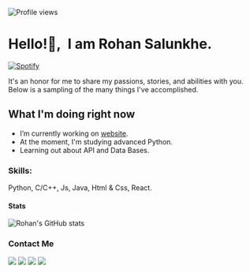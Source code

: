 ![Profile views](https://gpvc.arturio.dev/amrohan) 
# Hello!👋,&nbsp; I am Rohan Salunkhe.
[![Spotify](https://amrohann.vercel.app/api/spotify)](https://open.spotify.com/user/kgzfm4xv0udlhp30f5dhy2uci)


It's an honor for me to share my passions, stories, and abilities with you. Below is a sampling of the many things I've accomplished.

## What I'm doing right now
- I’m currently working on [website](https://rohan.ml).
- At the moment, I'm studying advanced Python.
- Learning out about API and Data Bases.


### Skills:
Python, C/C++, Js, Java, Html & Css, React.

#### Stats
![Rohan's GitHub stats](https://amrohanx.vercel.app/api?username=amrohan&show_icons=true&theme=radical&count_private=true)




### Contact Me
[<img src="https://img.icons8.com/nolan/30/instagram-new.png"/>](https://www.instagram.com/amrohann) 
[<img src="https://img.icons8.com/nolan/30/telegram-app.png"/>](https://t.me/amrohan)
[<img src="https://img.icons8.com/nolan/30/twitter.png"/>](https://twitter.com/rohansalunkhe_) 
[<img src="https://img.icons8.com/nolan/30/github.png"/>](https://github.com/rohansalunkhe_)
